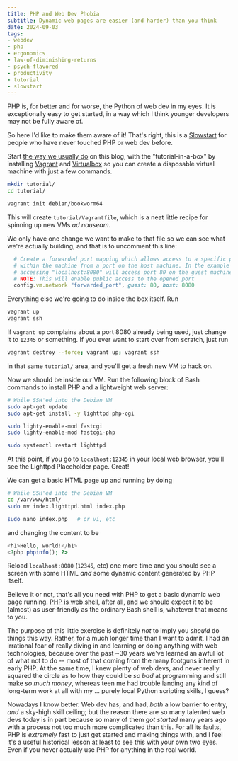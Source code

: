 ```yaml
---
title: PHP and Web Dev Phobia
subtitle: Dynamic web pages are easier (and harder) than you think
date: 2024-09-03
tags: 
- webdev
- php
- ergonomics
- law-of-diminishing-returns
- psych-flavored
- productivity
- tutorial
- slowstart
---
```


PHP is, for better and for worse, the Python of web dev
in my eyes. It is exceptionally easy to get started, in
a way which I think younger developers may not be fully
aware of. 

So here I'd like to make them aware of it!
That's right, this is a
[Slowstart](https://til.andrew-quinn.me/posts/quickstarts-and-slowstarts/)
for people who have never touched PHP or web dev before.

Start
[the way we usually do](../the-unreasonable-effectiveness-of-vms-in-hacker-pedagogy/) on this blog, 
with the "tutorial-in-a-box"
by installing
[Vagrant](https://www.vagrantup.com/)
and
[Virtualbox](https://www.virtualbox.org/)
so you can create a disposable virtual machine with
just a few commands.

```bash
mkdir tutorial/
cd tutorial/

vagrant init debian/bookworm64
```

This will create `tutorial/Vagrantfile`, which is a neat
little recipe for spinning up new VMs *ad nauseam*.

We only have one change we want to make to that file so
we can see what we're actually building, and that is to
uncomment this line:

```ruby
  # Create a forwarded port mapping which allows access to a specific port
  # within the machine from a port on the host machine. In the example below,
  # accessing "localhost:8080" will access port 80 on the guest machine.
  # NOTE: This will enable public access to the opened port
  config.vm.network "forwarded_port", guest: 80, host: 8080
```

Everything else we're going to do inside the box itself.
Run

```bash
vagrant up
vagrant ssh
```

If `vagrant up` complains about a port 8080 already being
used, just change it to `12345` or something. If you
ever want to start over from scratch, just run

```bash
vagrant destroy --force; vagrant up; vagrant ssh
```

in that same `tutorial/` area, and you'll get a fresh new
VM to hack on.

Now we should be inside our VM. Run the following
block of Bash commands to install PHP and a lightweight
web server:

```bash
# While SSH'ed into the Debian VM
sudo apt-get update
sudo apt-get install -y lighttpd php-cgi

sudo lighty-enable-mod fastcgi
sudo lighty-enable-mod fastcgi-php

sudo systemctl restart lighttpd
```

At this point, if you go to `localhost:12345` in your
local web browser, you'll see the Lighttpd Placeholder
page. Great!

We can get a basic HTML page up and running by doing

```bash
# While SSH'ed into the Debian VM
cd /var/www/html/
sudo mv index.lighttpd.html index.php

sudo nano index.php   # or vi, etc
```

and changing the content to be

```php
<h1>Hello, world!</h1>
<?php phpinfo(); ?>
```

Reload `localhost:8080` (`12345`, etc) one more time
and you should see a screen with some HTML *and*
some dynamic content generated by PHP itself.

Believe it or not, that's all you need with PHP
to get a basic dynamic web page running.
[PHP is web shell](../php-is-web-shell/), after
all, and we should expect it to be (almost) as
user-friendly as the ordinary Bash shell is,
whatever that means to you.

The purpose of this little exercise is definitely
*not* to imply you *should* do things this way.
Rather, for a much longer time than I want to admit,
I had an irrational fear of really diving in and 
learning or doing anything with web technologies,
because over the past ~30 years we've learned an
awful lot of what not to do -- most of that coming
from the many footguns inherent in early PHP. At
the same time, I knew plenty of web devs, and never
really squared the circle as to how they could be
*so bad* at programming and still make *so much money*,
whereas teen me had trouble landing any kind of 
long-term work at all with my ... purely local 
Python scripting skills, I guess?

Nowadays I know better. Web dev has, and had, *both* 
a low barrier to entry, *and* a sky-high skill ceiling;
but the reason there are so many talented web devs today
is in part because so many of them *got started* many
years ago with a process not too much more complicated
than this. For all its faults, PHP is *extremely* fast
to just get started and making things with, and I feel
it's a useful historical lesson at least to see this
with your own two eyes. Even if you never actually use
PHP for anything in the real world.
